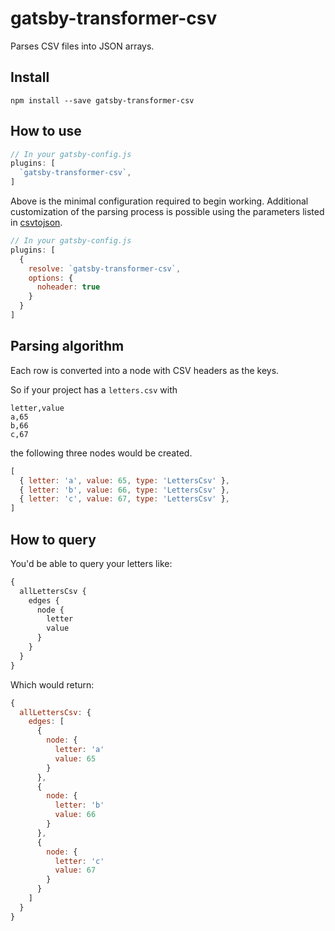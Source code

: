 # gatsby-transformer-csv

Parses CSV files into JSON arrays.

## Install

`npm install --save gatsby-transformer-csv`

## How to use

```javascript
// In your gatsby-config.js
plugins: [
  `gatsby-transformer-csv`,
]
```
Above is the minimal configuration required to begin working. Additional customization
of the parsing process is possible using the parameters listed in
[csvtojson](https://github.com/Keyang/node-csvtojson#parameters).

```javascript
// In your gatsby-config.js
plugins: [
  {
    resolve: `gatsby-transformer-csv`,
    options: {
      noheader: true
    }
  }
]
```

## Parsing algorithm

Each row is converted into a node with CSV headers as the keys.

So if your project has a `letters.csv` with
```
letter,value
a,65
b,66
c,67
```
the following three nodes would be created.

```javascript
[
  { letter: 'a', value: 65, type: 'LettersCsv' },
  { letter: 'b', value: 66, type: 'LettersCsv' },
  { letter: 'c', value: 67, type: 'LettersCsv' },
]
```

## How to query

You'd be able to query your letters like:

```graphql
{
  allLettersCsv {
    edges {
      node {
        letter
        value
      }
    }
  }
}
```

Which would return:

```javascript
{
  allLettersCsv: {
    edges: [
      {
        node: {
          letter: 'a'
          value: 65
        }
      },
      {
        node: {
          letter: 'b'
          value: 66
        }
      },
      {
        node: {
          letter: 'c'
          value: 67
        }
      }
    ]
  }
}
```

